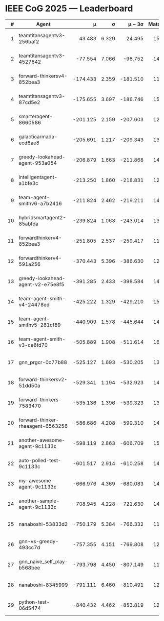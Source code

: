 # IEEE CoG 2025 — Leaderboard

| # | Agent | μ | σ | μ − 3σ | Matches | Updated |
|---:|---|---:|---:|---:|---:|---|
| 1 | teamtitansagentv3-256baf2 | 43.483 | 6.329 | 24.495 | 15036 | 2025-08-22 10:32 |
| 2 | teamtitansagentv3-4527642 | -77.554 | 7.066 | -98.752 | 14330 | 2025-08-22 10:32 |
| 3 | forward-thinkersv4-852bea3 | -174.433 | 2.359 | -181.510 | 11644 | 2025-08-22 10:32 |
| 4 | teamtitansagentv3-87cd5e2 | -175.655 | 3.697 | -186.746 | 15526 | 2025-08-22 10:32 |
| 5 | smarteragent-8660586 | -201.125 | 2.159 | -207.603 | 12441 | 2025-08-22 10:32 |
| 6 | galacticarmada-ecd6ae8 | -205.691 | 1.217 | -209.343 | 13880 | 2025-08-22 10:32 |
| 7 | greedy-lookahead-agent-953a054 | -206.879 | 1.663 | -211.868 | 14012 | 2025-08-22 10:32 |
| 8 | intelligentagent-a1bfe3c | -213.250 | 1.860 | -218.831 | 12467 | 2025-08-22 10:32 |
| 9 | team-agent-smithv6-a7b2416 | -211.824 | 2.462 | -219.211 | 14420 | 2025-08-22 10:32 |
| 10 | hybridsmartagent2-85abfda | -239.824 | 1.063 | -243.014 | 13045 | 2025-08-22 10:32 |
| 11 | forwardthinkerv4-852bea3 | -251.805 | 2.537 | -259.417 | 11926 | 2025-08-22 10:32 |
| 12 | forwardthinkerv4-591a256 | -370.443 | 5.396 | -386.630 | 12117 | 2025-08-22 10:32 |
| 13 | greedy-lookahead-agent-v2-e75e8f5 | -391.285 | 2.433 | -398.584 | 14452 | 2025-08-22 10:32 |
| 14 | team-agent-smith-v4-24478ed | -425.222 | 1.329 | -429.210 | 15182 | 2025-08-22 10:32 |
| 15 | team-agent-smithv5-281cf89 | -440.909 | 1.578 | -445.644 | 14640 | 2025-08-22 10:32 |
| 16 | team-agent-smith-v3-ce6fd70 | -505.889 | 1.908 | -511.614 | 16002 | 2025-08-22 10:32 |
| 17 | gnn_prgcr-0c77b88 | -525.127 | 1.693 | -530.205 | 13100 | 2025-08-22 10:32 |
| 18 | forward-thinkersv2-51dd50a | -529.341 | 1.194 | -532.923 | 14388 | 2025-08-22 10:32 |
| 19 | forward-thinkers-7583470 | -535.136 | 1.396 | -539.323 | 13640 | 2025-08-22 10:32 |
| 20 | forward-thinker-rheaagent-6563256 | -586.686 | 4.208 | -599.310 | 14088 | 2025-08-22 10:32 |
| 21 | another-awesome-agent-9c1133c | -598.119 | 2.863 | -606.709 | 15560 | 2025-08-22 10:32 |
| 22 | auto-polled-test-9c1133c | -601.517 | 2.914 | -610.258 | 14680 | 2025-08-22 10:32 |
| 23 | my-awesome-agent-9c1133c | -666.976 | 4.369 | -680.083 | 14720 | 2025-08-22 10:32 |
| 24 | another-sample-agent-9c1133c | -708.945 | 4.228 | -721.630 | 14660 | 2025-08-22 10:32 |
| 25 | nanaboshi-53833d2 | -750.179 | 5.384 | -766.332 | 11260 | 2025-08-22 10:32 |
| 26 | gnn-vs-greedy-493cc7d | -757.355 | 4.151 | -769.808 | 12080 | 2025-08-22 10:32 |
| 27 | gnn_naive_self_play-b568bee | -793.798 | 4.450 | -807.149 | 11660 | 2025-08-22 10:32 |
| 28 | nanaboshi-8345999 | -791.111 | 6.460 | -810.491 | 12410 | 2025-08-22 10:32 |
| 29 | python-test-06d5474 | -840.432 | 4.462 | -853.819 | 12070 | 2025-08-22 10:32 |

